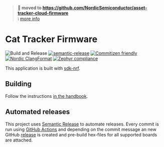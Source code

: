 > **:truck: moved to https://github.com/NordicSemiconductor/asset-tracker-cloud-firmware**  
> :information_source: [more info](https://github.com/bifravst/bifravst/issues/56)

# Cat Tracker Firmware

![Build and Release](https://github.com/bifravst/firmware/workflows/Build%20and%20Release/badge.svg?branch=saga)
[![semantic-release](https://img.shields.io/badge/%20%20%F0%9F%93%A6%F0%9F%9A%80-semantic--release-e10079.svg)](https://github.com/semantic-release/semantic-release)
[![Commitizen friendly](https://img.shields.io/badge/commitizen-friendly-brightgreen.svg)](http://commitizen.github.io/cz-cli/)
[![Nordic ClangFormat](https://img.shields.io/static/v1?label=Nordic&message=ClangFormat&labelColor=00A9CE&color=337ab7)](https://github.com/nrfconnect/sdk-nrf/blob/master/.clang-format)
[![Zephyr compliance](https://img.shields.io/static/v1?label=Zephry&message=compliance&labelColor=4e109e&color=337ab7)](https://docs.zephyrproject.org/latest/contribute/index.html#coding-style)

This application is built with [sdk-nrf](https://github.com/nrfconnect/sdk-nrf).

## Building

Follow the instructions [in the handbook](https://bifravst.gitbook.io/bifravst/cat-tracker-firmware/gettingstarted).

## Automated releases

This project uses [Semantic Release](https://github.com/semantic-release/semantic-release) to automate releases. Every commit is run using [GitHub Actions](https://github.com/features/actions) and depending on the commit message an new GitHub [release](https://github.com/bifravst/firmware/releases) is created and pre-build hex-files for all supported boards are attached.
